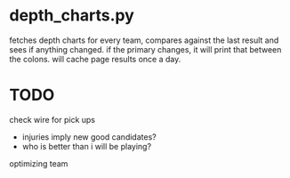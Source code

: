 # depth_charts.py

fetches depth charts for every team, compares against the last result and sees if anything changed.
if the primary changes, it will print that between the colons.
will cache page results once a day.


# TODO
check wire for pick ups
- injuries imply new good candidates?
- who is better than i will be playing?


optimizing team
